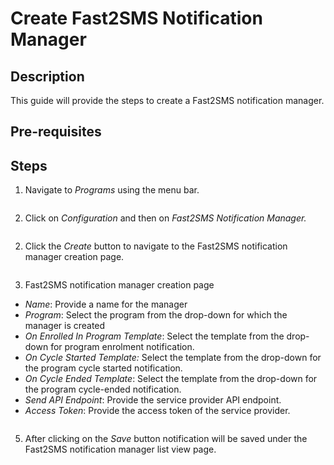 # Create Fast2SMS Notification Manager

## Description

This guide will provide the steps to create a Fast2SMS notification manager.

## Pre-requisites

## Steps

1. Navigate to _Programs_ using the menu bar.

<figure><img src="../../../../../../../.gitbook/assets/programs.png" alt=""><figcaption></figcaption></figure>

2. Click on _Configuration_ and then on _Fast2SMS Notification Manager._

<figure><img src="../../../../../../../.gitbook/assets/configuration (1).png" alt=""><figcaption></figcaption></figure>

2. Click the _Create_ button to navigate to the Fast2SMS notification manager creation page.

<figure><img src="../../../../../../../.gitbook/assets/fast2sms-notification-manager-listview-page.png" alt=""><figcaption></figcaption></figure>

3. Fast2SMS notification manager creation page

* _Name_: Provide a name for the manager
* _Program_: Select the program from the drop-down for which the manager is created
* _On Enrolled In Program Template_: Select the template from the drop-down for program enrolment notification.
* _On Cycle Started Template:_ Select the template from the drop-down for the program cycle started notification.
* _On Cycle Ended Template_: Select the template from the drop-down for the program cycle-ended notification.
* _Send API Endpoint_: Provide the service provider API endpoint.
* _Access Token_: Provide the access token of the service provider.

<figure><img src="../../../../../../../.gitbook/assets/fast2sms-notification-manager-creation-page.png" alt=""><figcaption></figcaption></figure>

5. After clicking on the _Save_ button notification will be saved under the Fast2SMS notification manager list view page.
